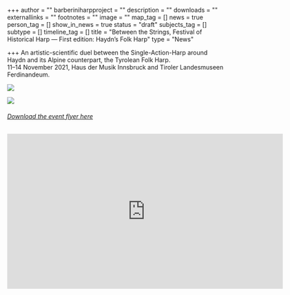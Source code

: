 +++
author = ""
barberiniharpproject = ""
description = ""
downloads = ""
externallinks = ""
footnotes = ""
image = ""
map_tag = []
news = true
person_tag = []
show_in_news = true
status = "draft"
subjects_tag = []
subtype = []
timeline_tag = []
title = "Between the Strings, Festival of Historical Harp — First edition: Haydn’s Folk Harp"
type = "News"

+++
An artistic-scientific duel between the Single-Action-Harp around Haydn and its Alpine counterpart, the Tyrolean Folk Harp.  
11–14 November 2021, Haus der Musik Innsbruck and Tiroler Landesmuseen Ferdinandeum.

![](/images/hay-flyer-digital-1.jpg)

![](/images/hay-flyer-digital-2.jpg)

###### [Download the event flyer here](https://www.dropbox.com/s/hnm4g2rdfshp4p3/HAY-flyer-digital.pdf?dl=0)

<div class="embed-responsive embed-responsive-16by9">
<iframe src="https://player.vimeo.com/video/593710805?h=3bf783c509" width="640" height="360" frameborder="0" allow="autoplay; fullscreen; picture-in-picture" allowfullscreen></iframe>
</div>